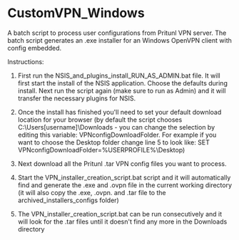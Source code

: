 # CustomVPN_Windows
A batch script to process user configurations from Pritunl VPN server. The batch script generates an .exe installer for an Windows OpenVPN client with config embedded.

Instructions:

1) First run the NSIS_and_plugins_install_RUN_AS_ADMIN.bat file. It will first start the install of the NSIS application. Choose the defaults during install. Next run the script again (make sure to run as Admin) and it will transfer the necessary plugins for NSIS.

2) Once the install has finished you'll need to set your default download location for your browser (by default the script chooses C:\Users\[username]\Downloads - you can change the selection by editing this variable: VPNconfigDownloadFolder. For example if you want to choose the Desktop folder change line 5 to look like:
SET VPNconfigDownloadFolder=%USERPROFILE%\Desktop)

3) Next download all the Pritunl .tar VPN config files you want to process. 

4) Start the VPN_installer_creation_script.bat script and it will automatically find and generate the .exe and .ovpn file in the current working directory (it will also copy the .exe, .ovpn. and .tar file to the archived_installers_configs folder)

5) The VPN_installer_creation_script.bat can be run consecutively and it will look for the .tar files until it doesn't find any more in the Downloads directory

